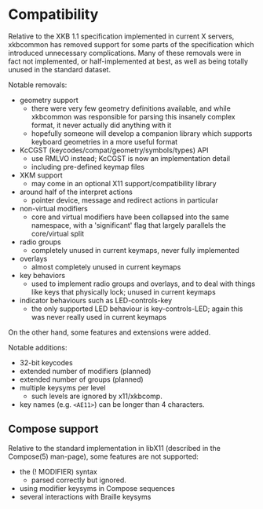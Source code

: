 # Compatibility

Relative to the XKB 1.1 specification implemented in current X servers,
xkbcommon has removed support for some parts of the specification which
introduced unnecessary complications.  Many of these removals were in fact
not implemented, or half-implemented at best, as well as being totally
unused in the standard dataset.

Notable removals:
- geometry support
  + there were very few geometry definitions available, and while
    xkbcommon was responsible for parsing this insanely complex format,
    it never actually did anything with it
  + hopefully someone will develop a companion library which supports
    keyboard geometries in a more useful format
- KcCGST (keycodes/compat/geometry/symbols/types) API
  + use RMLVO instead; KcCGST is now an implementation detail
  + including pre-defined keymap files
- XKM support
  + may come in an optional X11 support/compatibility library
- around half of the interpret actions
  + pointer device, message and redirect actions in particular
- non-virtual modifiers
  + core and virtual modifiers have been collapsed into the same
    namespace, with a 'significant' flag that largely parallels the
    core/virtual split
- radio groups
  + completely unused in current keymaps, never fully implemented
- overlays
  + almost completely unused in current keymaps
- key behaviors
  + used to implement radio groups and overlays, and to deal with things
    like keys that physically lock; unused in current keymaps
- indicator behaviours such as LED-controls-key
  + the only supported LED behaviour is key-controls-LED; again this
    was never really used in current keymaps

On the other hand, some features and extensions were added.

Notable additions:
- 32-bit keycodes
- extended number of modifiers (planned)
- extended number of groups (planned)
- multiple keysyms per level
  + such levels are ignored by x11/xkbcomp.
- key names (e.g. `<AE11>`) can be longer than 4 characters.

## Compose support

Relative to the standard implementation in libX11 (described in the
Compose(5) man-page), some features are not supported:

- the (! MODIFIER) syntax
    + parsed correctly but ignored.
- using modifier keysyms in Compose sequences
- several interactions with Braille keysyms
